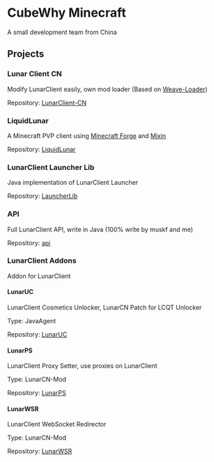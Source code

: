 # CubeWhy Minecraft

A small development team from China

## Projects

### Lunar Client CN

Modify LunarClient easily, own mod loader (Based on [Weave-Loader](https://github.com/Weave-MC))

Repository: [LunarClient-CN](https://github.com/CubeWhyMC/LunarClient-CN)

### LiquidLunar

A Minecraft PVP client using [Minecraft Forge](https://files.minecraftforge.net) and [Mixin](https://github.com/SpongePowered/Mixin/)

Repository: [LiquidLunar](https://github.com/CubeWhyMC/LiquidLunar)

### LunarClient Launcher Lib

Java implementation of LunarClient Launcher

Repository: [LauncherLib](https://github.com/CubeWhyMC/LauncherLib)

### API

Full LunarClient API, write in Java (100% write by muskf and me)

Repository: [api](https://github.com/CubeWhyMC/website)

### LunarClient Addons

Addon for LunarClient

#### LunarUC

LunarClient Cosmetics Unlocker, LunarCN Patch for LCQT Unlocker

Type: JavaAgent

Repository: [LunarUC](https://github.com/CubeWhyMC/LunarUC)

#### LunarPS

LunarClient Proxy Setter, use proxies on LunarClient

Type: LunarCN-Mod

Repository: [LunarPS](https://github.com/CubeWhyMC/LunarPS)

#### LunarWSR

LunarClient WebSocket Redirector

Type: LunarCN-Mod

Repository: [LunarWSR](https://github.com/CubeWhyMC/LunarWSR)
